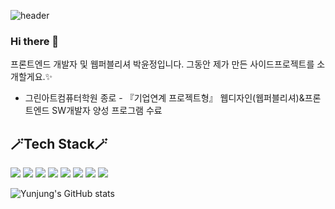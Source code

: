 ![header](https://capsule-render.vercel.app/api?type=Waving)
### Hi there 👋
프론트엔드 개발자 및 웹퍼블리셔 박윤정입니다.
그동안 제가 만든 사이드프로젝트를 소개할게요.✨

- 그린아트컴퓨터학원 종로 - 
『기업연계 프로젝트형』 웹디자인(웹퍼블리셔)&프론트엔드 SW개발자 양성 프로그램 수료

## 🪄Tech Stack🪄

<img src="https://img.shields.io/badge/html5-E34F26?style=for-the-badge&logo=html5&logoColor=white"> <img src="https://img.shields.io/badge/css3-1572B6?style=for-the-badge&logo=css3&logoColor=white">
<img src="https://img.shields.io/badge/javascript-F7DF1E?style=for-the-badge&logo=javascript&logoColor=white">
<img src="https://img.shields.io/badge/jquery-0769AD?style=for-the-badge&logo=jquery&logoColor=white">
<img src="https://img.shields.io/badge/react-61DAFB?style=for-the-badge&logo=react&logoColor=white">
<img src="https://img.shields.io/badge/php-777BB4?style=for-the-badge&logo=php&logoColor=white">
<img src="https://img.shields.io/badge/adobephotoshop-31A8FF?style=for-the-badge&logo=adobephotoshop&logoColor=white">
<img src="https://img.shields.io/badge/figma-F24E1E?style=for-the-badge&logo=figma&logoColor=white">

![Yunjung's GitHub stats](https://github-readme-stats.vercel.app/api?username=Yunjung3&show_icons=true&theme=radical)
